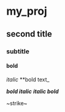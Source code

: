 # my_proj

## second title

### subtitle


#### bold

_italic_
**bold text_

**_bold italic_**
***italic bold***

~strike~
